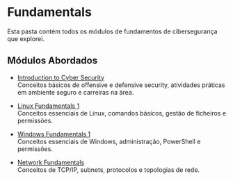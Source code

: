 # Fundamentals

Esta pasta contém todos os módulos de fundamentos de cibersegurança que explorei.

## Módulos Abordados

- [Introduction to Cyber Security](Introduction-to-Cyber-Security/README.md)  
  Conceitos básicos de offensive e defensive security, atividades práticas em ambiente seguro e carreiras na área.

- [Linux Fundamentals 1](Linux/README.md)  
  Conceitos essenciais de Linux, comandos básicos, gestão de ficheiros e permissões.

- [Windows Fundamentals 1](Windows/README.md)  
  Conceitos essenciais de Windows, administração, PowerShell e permissões.

- [Network Fundamentals](Networking/README.md)  
  Conceitos de TCP/IP, subnets, protocolos e topologias de rede.

